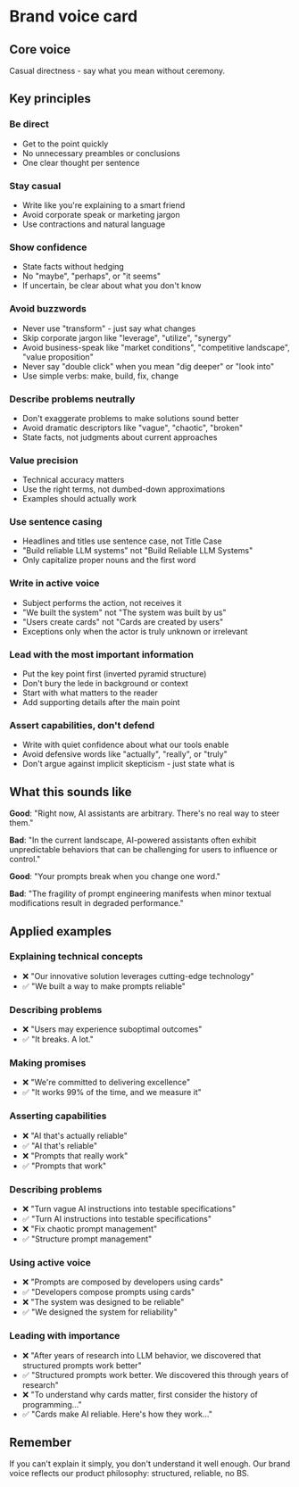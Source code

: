# Brand voice card

## Core voice

Casual directness - say what you mean without ceremony.

## Key principles

### Be direct

- Get to the point quickly
- No unnecessary preambles or conclusions
- One clear thought per sentence

### Stay casual

- Write like you're explaining to a smart friend
- Avoid corporate speak or marketing jargon
- Use contractions and natural language

### Show confidence

- State facts without hedging
- No "maybe", "perhaps", or "it seems"
- If uncertain, be clear about what you don't know

### Avoid buzzwords

- Never use "transform" - just say what changes
- Skip corporate jargon like "leverage", "utilize", "synergy"
- Avoid business-speak like "market conditions", "competitive landscape", "value
  proposition"
- Never say "double click" when you mean "dig deeper" or "look into"
- Use simple verbs: make, build, fix, change

### Describe problems neutrally

- Don't exaggerate problems to make solutions sound better
- Avoid dramatic descriptors like "vague", "chaotic", "broken"
- State facts, not judgments about current approaches

### Value precision

- Technical accuracy matters
- Use the right terms, not dumbed-down approximations
- Examples should actually work

### Use sentence casing

- Headlines and titles use sentence case, not Title Case
- "Build reliable LLM systems" not "Build Reliable LLM Systems"
- Only capitalize proper nouns and the first word

### Write in active voice

- Subject performs the action, not receives it
- "We built the system" not "The system was built by us"
- "Users create cards" not "Cards are created by users"
- Exceptions only when the actor is truly unknown or irrelevant

### Lead with the most important information

- Put the key point first (inverted pyramid structure)
- Don't bury the lede in background or context
- Start with what matters to the reader
- Add supporting details after the main point

### Assert capabilities, don't defend

- Write with quiet confidence about what our tools enable
- Avoid defensive words like "actually", "really", or "truly"
- Don't argue against implicit skepticism - just state what is

## What this sounds like

**Good**: "Right now, AI assistants are arbitrary. There's no real way to steer
them."

**Bad**: "In the current landscape, AI-powered assistants often exhibit
unpredictable behaviors that can be challenging for users to influence or
control."

**Good**: "Your prompts break when you change one word."

**Bad**: "The fragility of prompt engineering manifests when minor textual
modifications result in degraded performance."

## Applied examples

### Explaining technical concepts

- ❌ "Our innovative solution leverages cutting-edge technology"
- ✅ "We built a way to make prompts reliable"

### Describing problems

- ❌ "Users may experience suboptimal outcomes"
- ✅ "It breaks. A lot."

### Making promises

- ❌ "We're committed to delivering excellence"
- ✅ "It works 99% of the time, and we measure it"

### Asserting capabilities

- ❌ "AI that's actually reliable"
- ✅ "AI that's reliable"
- ❌ "Prompts that really work"
- ✅ "Prompts that work"

### Describing problems

- ❌ "Turn vague AI instructions into testable specifications"
- ✅ "Turn AI instructions into testable specifications"
- ❌ "Fix chaotic prompt management"
- ✅ "Structure prompt management"

### Using active voice

- ❌ "Prompts are composed by developers using cards"
- ✅ "Developers compose prompts using cards"
- ❌ "The system was designed to be reliable"
- ✅ "We designed the system for reliability"

### Leading with importance

- ❌ "After years of research into LLM behavior, we discovered that structured prompts work better"
- ✅ "Structured prompts work better. We discovered this through years of research"
- ❌ "To understand why cards matter, first consider the history of programming..."
- ✅ "Cards make AI reliable. Here's how they work..."

## Remember

If you can't explain it simply, you don't understand it well enough. Our brand
voice reflects our product philosophy: structured, reliable, no BS.
